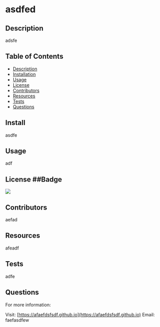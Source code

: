 # asdfed

  
## Description 
        
adsfe

## Table of Contents

* [Description](#description)
* [Installation](#install)
* [Usage](#usage)
* [License](#license)
* [Contributors](#contributors)
* [Resources](#resources)
* [Tests](#tests)
* [Questions](#questions)

## Install

asdfe

## Usage

adf

## License ##Badge 

<img src="http://img.shields.io/badge/license-MIT License-blue">

## Contributors

aefad

## Resources

afeadf

## Tests

adfe

## Questions

For more information:

Visit: [https://afaefdsfsdf.github.io](https://afaefdsfsdf.github.io)
Email: faefasdfew

